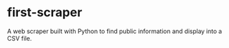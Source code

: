 # first-scraper
A web scraper built with Python to find public information and display into a CSV file.
